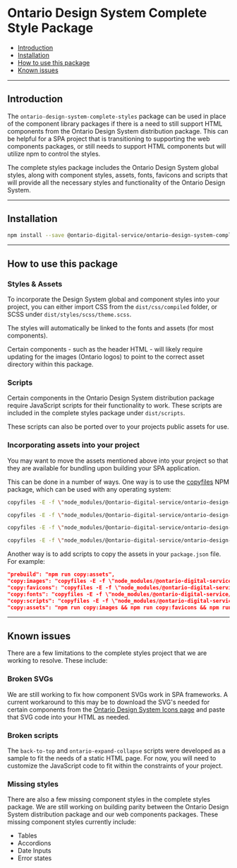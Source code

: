 # Ontario Design System Complete Style Package

- [Introduction](#introduction)
- [Installation](#installation)
- [How to use this package](#how-to-use-this-package)
- [Known issues](#known-issues)

---

## Introduction

The `ontario-design-system-complete-styles` package can be used in place of the component library packages if there is a need to still support HTML components from the Ontario Design System distribution package. This can be helpful for a SPA project that is transitioning to supporting the web components packages, or still needs to support HTML components but will utilize npm to control the styles.

The complete styles package includes the Ontario Design System global styles, along with component styles, assets, fonts, favicons and scripts that will provide all the necessary styles and functionality of the Ontario Design System.

---

## Installation

```bash
npm install --save @ontario-digital-service/ontario-design-system-complete-styles
```

---

## How to use this package

### Styles & Assets

To incorporate the Design System global and component styles into your project, you can either import CSS from the `dist/css/compiled` folder, or SCSS under `dist/styles/scss/theme.scss`.

The styles will automatically be linked to the fonts and assets (for most components).

Certain components - such as the header HTML - will likely require updating for the images (Ontario logos) to point to the correct asset directory within this package.

### Scripts

Certain components in the Ontario Design System distribution package require JavaScript scripts for their functionality to work. These scripts are included in the complete styles package under `dist/scripts`.

These scripts can also be ported over to your projects public assets for use.

### Incorporating assets into your project

You may want to move the assets mentioned above into your project so that they are available for bundling upon building your SPA application.

This can be done in a number of ways. One way is to use the [copyfiles](https://www.npmjs.com/package/copyfiles) NPM package, which can be used with any operating system:

```bash
copyfiles -E -f \"node_modules/@ontario-digital-service/ontario-design-system-complete-styles/dist/assets/**\" public/assets

copyfiles -E -f \"node_modules/@ontario-digital-service/ontario-design-system-complete-styles/dist/favicons/**\" public/favicons

copyfiles -E -f \"node_modules/@ontario-digital-service/ontario-design-system-complete-styles/dist/fonts/**\" public/fonts

copyfiles -E -f \"node_modules/@ontario-digital-service/ontario-design-system-complete-styles/dist/scripts/**\" public/scripts
```

Another way is to add scripts to copy the assets in your `package.json` file. For example:

```json
"prebuild": "npm run copy:assets",
"copy:images": "copyfiles -E -f \"node_modules/@ontario-digital-service/ontario-design-system-complete-styles/dist/assets/**\" public/assets",
"copy:favicons": "copyfiles -E -f \"node_modules/@ontario-digital-service/ontario-design-system-complete-styles/dist/favicons/**\" public/favicons",
"copy:fonts": "copyfiles -E -f \"node_modules/@ontario-digital-service/ontario-design-system-complete-styles/dist/fonts/**\" public/fonts",
"copy:scripts": "copyfiles -E -f \"node_modules/@ontario-digital-service/ontario-design-system-complete-styles/dist/scripts/**\" public/scripts",
"copy:assets": "npm run copy:images && npm run copy:favicons && npm run copy:fonts && npm run copy:scripts"
```

---

## Known issues

There are a few limitations to the complete styles project that we are working to resolve. These include:

### Broken SVGs

We are still working to fix how component SVGs work in SPA frameworks. A current workaround to this may be to download the SVG's needed for certain components from the [Ontario Design System Icons page]() and paste that SVG code into your HTML as needed.

### Broken scripts

The `back-to-top` and `ontario-expand-collapse` scripts were developed as a sample to fit the needs of a static HTML page. For now, you will need to customize the JavaScript code to fit within the constraints of your project.

### Missing styles

There are also a few missing component styles in the complete styles package. We are still working on building parity between the Ontario Design System distribution package and our web components packages. These missing component styles currently include:

- Tables
- Accordions
- Date Inputs
- Error states
